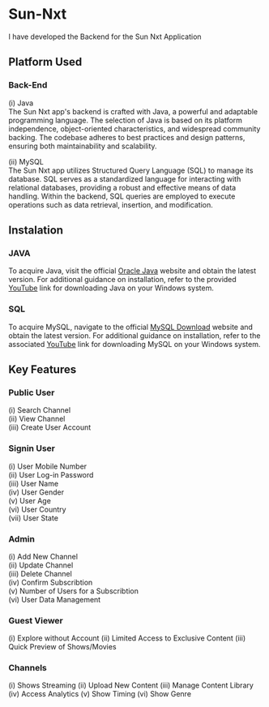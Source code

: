 # Sun-Nxt
I have developed the Backend for the Sun Nxt Application

## Platform Used
### Back-End
  (i) Java <br>
  The Sun Nxt app's backend is crafted with Java, a powerful and adaptable programming language. The selection of Java is based on its platform independence, object-oriented characteristics, and widespread community backing. The codebase adheres to best practices and design patterns, ensuring both maintainability and scalability.
  
  (ii) MySQL <br>
  The Sun Nxt app utilizes Structured Query Language (SQL) to manage its database. SQL serves as a standardized language for interacting with relational databases, providing a robust and effective means of data handling. Within the backend, SQL queries are employed to execute operations such as data retrieval, insertion, and modification.
  
## Instalation
### JAVA
To acquire Java, visit the official [Oracle Java](https://www.java.com/download/ie_manual.jsp) website and obtain the latest version. For additional guidance on installation, refer to the provided [YouTube](https://youtu.be/-hxCPXjYWJU?si=ut-uQGmtY7dlR_oN) link for downloading Java on your Windows system.

### SQL
To acquire MySQL, navigate to the official [MySQL Download](https://www.mysql.com/downloads/) website and obtain the latest version. For additional guidance on installation, refer to the associated [YouTube](https://youtu.be/9cI9UgK3qZA?si=ezUWHZ756G8TSwqa) link for downloading MySQL on your Windows system.


## Key Features
### Public User
(i) Search Channel <br>
(ii) View Channel <br>
(iii) Create User Account <br>

### Signin User
(i) User Mobile Number <br>
(ii) User Log-in Password <br>
(iii) User Name <br>
(iv) User Gender <br>
(v) User Age <br>
(vi) User Country <br>
(vii) User State <br>

### Admin
(i) Add New Channel <br>
(ii) Update Channel <br>
(iii) Delete Channel <br>
(iv) Confirm Subscribtion <br>
(v) Number of Users for a Subscribtion <br>
(vi) User Data Management

### Guest Viewer
(i) Explore without Account
(ii) Limited Access to Exclusive Content
(iii) Quick Preview of Shows/Movies

### Channels
(i) Shows Streaming
(ii) Upload New Content
(iii) Manage Content Library
(iv) Access Analytics
(v) Show Timing
(vi) Show Genre
